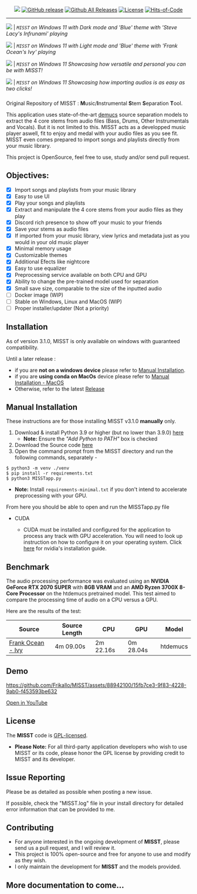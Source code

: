 <div align="center">

[![](./MISST/Assets/showcase/banner.png)](https://github.com/Frikallo/MISST)
[![GitHub release](https://img.shields.io/github/release/frikallo/misst.svg)](https://github.com/Frikallo/MISST/releases/latest) [![Github All Releases](https://img.shields.io/github/downloads/frikallo/misst/total?color=blue)](https://github.com/Frikallo/MISST/releases/latest) [![License](https://img.shields.io/github/license/frikallo/misst?color=blue)](https://github.com/Frikallo/MISST/blob/main/LICENSE) [![Hits-of-Code](https://hitsofcode.com/github/frikallo/MISST?branch=main)](https://github.com/Frikallo/MISST/graphs/contributors)

</div>

---

![](./MISST/Assets/showcase/showcaseimage1.png)
| _`MISST` on Windows 11 with Dark mode and 'Blue' theme with 'Steve Lacy's Infrunami' playing_

![](./MISST/Assets/showcase/showcaseimage2.png)
| _`MISST` on Windows 11 with Light mode and 'Blue' theme with 'Frank Ocean's Ivy' playing_

![](./MISST/Assets/showcase/showcaseimage3.png)
| _`MISST` on Windows 11 Showcasing how versatile and personal you can be with MISST!_

![](./MISST/Assets/showcase/showcaseimage4.png)
| _`MISST` on Windows 11 Showcasing how importing audios is as easy as two clicks!_

###

Original Repository of MISST : **M**usic/**I**nstrumental **S**tem **S**eparation **T**ool.

This application uses state-of-the-art [demucs](https://github.com/facebookresearch/demucs) source separation models to extract the 4 core stems from audio files (Bass, Drums, Other Instrumentals and Vocals). But it is not limited to this. MISST acts as a developped music player aswell, fit to enjoy and medal with your audio files as you see fit. MISST even comes prepared to import songs and playlists directly from your music library.

This project is OpenSource, feel free to use, study and/or send pull request.

## Objectives:
- [x] Import songs and playlists from your music library
- [x] Easy to use UI
- [x] Play your songs and playlists
- [x] Extract and manipulate the 4 core stems from your audio files as they play
- [x] Discord rich presence to show off your music to your friends
- [x] Save your stems as audio files
- [x] If imported from your music library, view lyrics and metadata just as you would in your old music player
- [x] Minimal memory usage
- [x] Customizable themes
- [x] Additional Efects like nightcore
- [x] Easy to use equalizer
- [x] Preprocessing service available on both CPU and GPU
- [x] Ability to change the pre-trained model used for separation
- [x] Small save size, comparable to the size of the inputted audio
- [ ] Docker image (WIP)
- [ ] Stable on Windows, Linux and MacOS (WIP)
- [ ] Proper installer/updater (Not a priority)

## Installation
As of version 3.1.0, MISST is only available on windows with guaranteed compatibility. 

Until a later release : 
- if you are **not on a windows device** please refer to [Manual Installation](https://github.com/Frikallo/MISST/#manual-installation).
- if you are **using conda on MacOs** device please refer to [Manual Installation - MacOS](https://github.com/CAprogs/MISST/blob/main/Installation%20Guide%20-%20MacOS.md)
-   Otherwise, refer to the latest [Release](https://github.com/Frikallo/MISST/releases/latest)

## Manual Installation
These instructions are for those installing MISST v3.1.0 **manually** only.

1. Download & install Python 3.9 or higher (but no lower than 3.9.0) [here](https://www.python.org/downloads/)
    - **Note:** Ensure the *"Add Python to PATH"* box is checked
2. Download the Source code [here](https://github.com/Frikallo/MISST/releases/latest)
3. Open the command prompt from the MISST directory and run the following commands, separately - 

```
$ python3 -m venv ./venv
$ pip install -r requirements.txt
$ python3 MISSTapp.py
```
- **Note:** Install `requirements-minimal.txt` if you don't intend to accelerate preprocessing with your GPU.

From here you should be able to open and run the MISSTapp.py file

- CUDA 

    - CUDA must be installed and configured for the application to process any track with GPU acceleration. You will need to look up instruction on how to configure it on your operating system. Click [here](https://developer.nvidia.com/cuda-downloads) for nvidia's installation guide.

## Benchmark

The audio processing performance was evaluated using an **NVIDIA GeForce RTX 2070 SUPER** with **8GB VRAM** and an **AMD Ryzen 3700X 8-Core Processor** on the htdemucs pretrained model. This test aimed to compare the processing time of audio on a CPU versus a GPU.

Here are the results of the test:

| Source                                                           | Source Length | CPU       | GPU       | Model     |
|------------------------------------------------------------------|---------------|-----------|-----------| --------- |
| [Frank Ocean - Ivy](https://www.youtube.com/watch?v=AE005nZeF-A) | 4m 09.00s     | 2m 22.16s | 0m 28.04s | htdemucs  |

## Demo

https://github.com/Frikallo/MISST/assets/88942100/15fb7ce3-9f83-4228-9ab0-f453593be632

[Open in YouTube](https://www.youtube.com/watch?v=XYJm5WW9Zvs)

## License

The **MISST** code is [GPL-licensed](LICENSE). 

- **Please Note:** For all third-party application developers who wish to use MISST or its code, please honor the GPL license by providing credit to MISST and its developer.

## Issue Reporting

Please be as detailed as possible when posting a new issue. 

If possible, check the "MISST.log" file in your install directory for detailed error information that can be provided to me.

## Contributing

- For anyone interested in the ongoing development of **MISST**, please send us a pull request, and I will review it. 
- This project is 100% open-source and free for anyone to use and modify as they wish. 
- I only maintain the development for **MISST** and the models provided. 

## More documentation to come...
